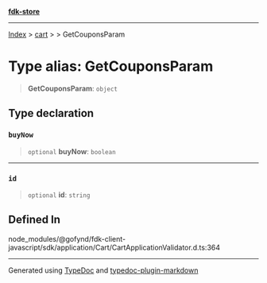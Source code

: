 [**fdk-store**](../../../README.md)
***

[Index](../../../API.md) > [cart](../../README.md) > [<internal>](../README.md) > GetCouponsParam

# Type alias: GetCouponsParam

> **GetCouponsParam**: `object`

## Type declaration

### `buyNow`

> `optional` **buyNow**: `boolean`

***

### `id`

> `optional` **id**: `string`

## Defined In

node\_modules/@gofynd/fdk-client-javascript/sdk/application/Cart/CartApplicationValidator.d.ts:364

***
Generated using [TypeDoc](https://typedoc.org/) and [typedoc-plugin-markdown](https://www.npmjs.com/package/typedoc-plugin-markdown)
